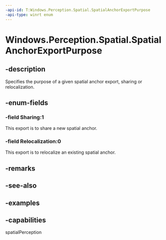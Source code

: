 ```yaml
---
-api-id: T:Windows.Perception.Spatial.SpatialAnchorExportPurpose
-api-type: winrt enum
---
```


<!-- Enumeration syntax.
public enum SpatialAnchorExportPurpose : int 
-->

# Windows.Perception.Spatial.SpatialAnchorExportPurpose

## -description
Specifies the purpose of a given spatial anchor export, sharing or relocalization.

## -enum-fields
### -field Sharing:1
This export is to share a new spatial anchor.

### -field Relocalization:0
This export is to relocalize an existing spatial anchor.

## -remarks

## -see-also

## -examples

## -capabilities
spatialPerception